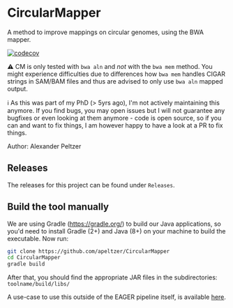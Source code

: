 # CircularMapper
A method to improve mappings on circular genomes, using the BWA mapper.

[![codecov](https://codecov.io/gh/apeltzer/CircularMapper/branch/master/graph/badge.svg)](https://codecov.io/gh/apeltzer/CircularMapper)

:warning: CM is only tested with `bwa aln` and _not_ with the `bwa mem` method. You might experience difficulties due to differences how `bwa mem` handles CIGAR strings in SAM/BAM files and thus are advised to only use `bwa aln` mapped output. 

:information_source: As this was part of my PhD (> 5yrs ago), I'm not actively maintaining this anymore. If you find bugs, you may open issues but I will not guarantee any bugfixes or even looking at them anymore - code is open source, so if you can and want to fix things, I am however happy to have a look at a PR to fix things. 

Author: Alexander Peltzer

## Releases

The releases for this project can be found under `Releases`.

## Build the tool manually

We are using Gradle (https://gradle.org/) to build our Java applications, so you'd need to install Gradle (2+) and Java (8+) on your machine to build the executable. Now run:

```bash
git clone https://github.com/apeltzer/CircularMapper
cd CircularMapper
gradle build 
```
After that, you should find the appropriate JAR files in the subdirectories: `toolname/build/libs/`

A use-case to use this outside of the EAGER pipeline itself, is available [here](http://circularmapper.readthedocs.io/en/latest/). 
